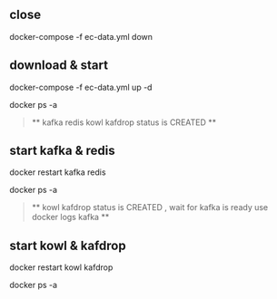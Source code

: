 

## close
docker-compose -f ec-data.yml down

## download & start
docker-compose -f ec-data.yml up -d

docker ps -a
>  **
kafka redis  kowl kafdrop status is CREATED
 **

## start kafka & redis
docker restart kafka redis

docker ps -a
>  **
kowl kafdrop status is CREATED , wait for kafka is ready
use docker logs kafka
 **

## start kowl & kafdrop

docker restart kowl kafdrop

docker ps -a